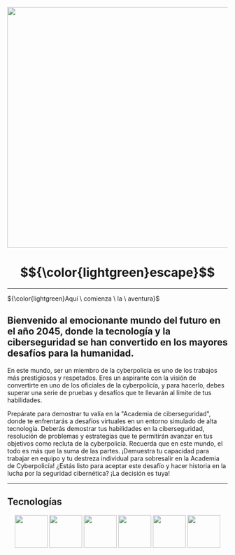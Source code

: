 
<p align="center"> 
  <img src="https://github.com/signados/escape/blob/main/present/foto-portada.png" width="550" height="550">
</p>


# $${\color{lightgreen}escape}$$

---

${\color{lightgreen}Aquí \ comienza \ la \ aventura}$

## Bienvenido al emocionante mundo del futuro en el año 2045, donde la tecnología y la ciberseguridad se han convertido en los mayores desafíos para la humanidad. <br>

En este mundo, ser un miembro de la cyberpolicía es uno de los trabajos más prestigiosos y respetados. Eres un aspirante con la visión de convertirte en uno de los oficiales de la cyberpolicía, y para hacerlo, debes superar una serie de pruebas y desafíos que te llevarán al límite de tus habilidades.<br>

Prepárate para demostrar tu valía en la "Academia de  ciberseguridad", donde te enfrentarás a desafíos virtuales en un entorno simulado de alta tecnología. Deberás demostrar tus habilidades en la ciberseguridad, resolución de problemas y estrategias que te permitirán avanzar en tus objetivos como recluta de la cyberpolicía.
Recuerda que en este mundo, el todo es más que la suma de las partes. ¡Demuestra tu capacidad para trabajar en equipo y tu destreza individual para sobresalir en la Academia de Cyberpolicía! ¿Estás listo para aceptar este desafío y hacer historia en la lucha por la seguridad cibernética? ¡La decisión es tuya!

---
## Tecnologías <br>
<p align="center"> 
  <img src="https://user-images.githubusercontent.com/25181517/192158954-f88b5814-d510-4564-b285-dff7d6400dad.png" width="75" height="75">
  <img src="https://user-images.githubusercontent.com/25181517/183898674-75a4a1b1-f960-4ea9-abcb-637170a00a75.png" width="75" height="75">
  <img src="https://user-images.githubusercontent.com/25181517/117447155-6a868a00-af3d-11eb-9cfe-245df15c9f3f.png" width="75" height="75">
  <img src="https://user-images.githubusercontent.com/25181517/183897015-94a058a6-b86e-4e42-a37f-bf92061753e5.png" width="75" height="75">
  <img src="https://github.com/signados/escape/blob/main/img/aframe-logo.png" width="75" height="75">
  <img src="https://user-images.githubusercontent.com/25181517/183898054-b3d693d4-dafb-4808-a509-bab54cf5de34.png" width="75" height="75">
</p>
